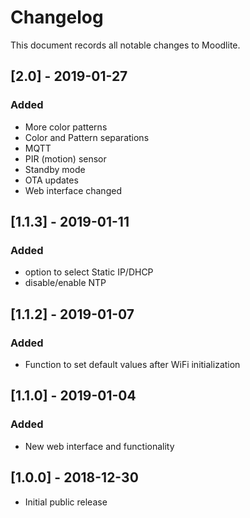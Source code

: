 # Changelog

This document records all notable changes to Moodlite.

## [2.0] - 2019-01-27
### Added
- More color patterns
- Color and Pattern separations
- MQTT
- PIR (motion) sensor
- Standby mode
- OTA updates
- Web interface changed

## [1.1.3] - 2019-01-11
### Added
- option to select Static IP/DHCP
- disable/enable NTP

## [1.1.2] - 2019-01-07
### Added
- Function to set default values after WiFi initialization

## [1.1.0] - 2019-01-04
### Added
- New web interface and functionality


## [1.0.0] - 2018-12-30
- Initial public release
